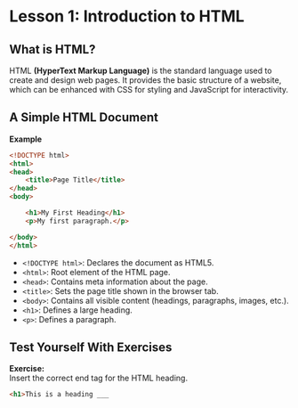 # **Lesson 1: Introduction to HTML**

## **What is HTML?**

HTML **(HyperText Markup Language)** is the standard language used to create and design web pages. It provides the basic structure of a website, which can be enhanced with CSS for styling and JavaScript for interactivity.

## **A Simple HTML Document**

 **Example**

```html
<!DOCTYPE html>
<html>
<head>
    <title>Page Title</title>
</head>
<body>

    <h1>My First Heading</h1>
    <p>My first paragraph.</p>

</body>
</html>
```
-   `<!DOCTYPE html>`: Declares the document as HTML5.
-   `<html>`: Root element of the HTML page.
-   `<head>`: Contains meta information about the page.
-   `<title>`: Sets the page title shown in the browser tab.
-   `<body>`: Contains all visible content (headings, paragraphs, images, etc.).
-   `<h1>`: Defines a large heading.
-   `<p>`: Defines a paragraph.


## Test Yourself With Exercises

 **Exercise:**  
Insert the correct end tag for the HTML heading.

```html
<h1>This is a heading ___
```

<!--stackedit_data:
eyJoaXN0b3J5IjpbMTA3MzkyODY2OF19
-->